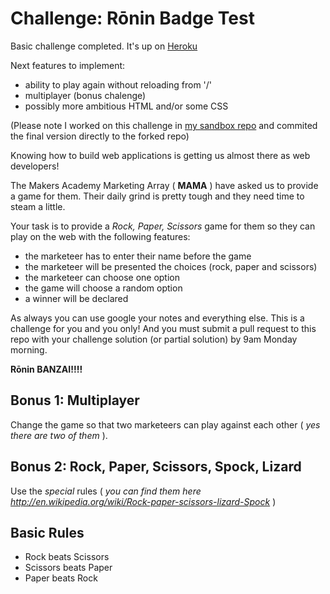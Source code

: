 # Challenge: Rōnin Badge Test

Basic challenge completed. It's up on [Heroku](https://morning-mesa-7567.herokuapp.com)

Next features to implement:
- ability to play again without reloading from '/'
- multiplayer (bonus chalenge)
- possibly more ambitious HTML and/or some CSS

(Please note I worked on this challenge in [my sandbox repo](https://github.com/GabeMaker/makers-sandbox) and commited the final version directly to the forked repo)


Knowing how to build web applications is getting us almost there as web developers!

The Makers Academy Marketing Array ( **MAMA** ) have asked us to provide a game for them. Their daily grind is pretty tough and they need time to steam a little.

Your task is to provide a _Rock, Paper, Scissors_ game for them so they can play on the web with the following features:

- the marketeer has to enter their name before the game
- the marketeer will be presented the choices (rock, paper and scissors)
- the marketeer can choose one option
- the game will choose a random option
- a winner will be declared

As always you can use google your notes and everything else. This is a challenge for you and you only! And you must submit a pull request to this repo with your challenge solution (or partial solution) by 9am Monday morning.

**Rōnin BANZAI!!!!**

## Bonus 1: Multiplayer

Change the game so that two marketeers can play against each other ( _yes there are two of them_ ).

## Bonus 2: Rock, Paper, Scissors, Spock, Lizard

Use the _special_ rules ( _you can find them here http://en.wikipedia.org/wiki/Rock-paper-scissors-lizard-Spock_ )

## Basic Rules

- Rock beats Scissors
- Scissors beats Paper
- Paper beats Rock
